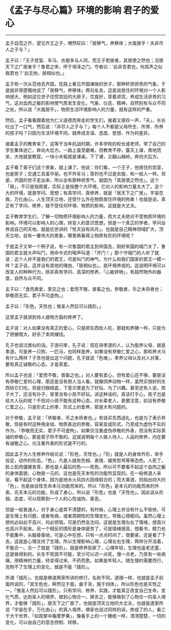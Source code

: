 # 《孟子与尽心篇》环境的影响 君子的爱心

------

孟子自范之齐，望见齐王之子，喟然叹曰：「居移气，养移体；大哉居乎！夫非尽人之子与？」

孟子曰：「王子宫室、车马、衣服多与人同，而王子若彼者，其居使之然也；况居天下之广居者乎？鲁君之宋，呼于垤泽之门。守者曰：‘此非吾君也，何其声之似我君也？’此无他，居相似也。」

孟子有一次从范地去齐国，在路上看见齐国诸侯的世子，那种轩昂骄贵的气象，于是就非常感慨地说了「居移气，养移体」两句名言。这是说居住的环境对一个人影响很大，例如这位世子住惯宫廷的大房子，饮食好，穿着讲究，养成生活骄贵的习气，这对血肉之躯的影响使气质发生变化，气象、仪态、精神，自然别有与众不同之处。所以说「大哉居乎」，物质生活环境影响人的力量，就有这样的严重。

然后，孟子看看跟着他为仁义道德而奔走的学生们，接着又感叹一声，「夫」，长长吐出了一口气，然后说：「非尽人之子与？」每个人不都是父母所生、所育、所养的孩子吗？只因为生活环境不同，就养成言语、态度、思想、作为的差异。

接着孟子的教育来了，这等于当年抗战时期，许多学校的校长或老师，带了自己的学生集体逃亡，奔向大后方。一路上虽受磨难，但教育不停，露天上课，席地而坐，大地就是教室，一块小木板就是课桌。下了课，又翻山越岭，奔向大后方。

孟子看了弟子们这个景象，就上课了。他说：你们看，一个王子，他居住的宫室，也是房子；交通工具虽华丽，也不外车马；穿的也不过是衣服，和一般人一样。但是，齐国的世子走出来，所以会有那种骄贵气，就因为「其居使之然也」。这个「居」，不只是指房屋，实际上是指整个大环境，它对人的影响力量太大了。这个大的环境，就是学问、思想；有真学问、真修养，就是「居天下之广居」。宇宙在我，万化由心，人生顶天立地，还受什么外在物质居住环境的拘束！也就是说，真正有了学问、修养，就不受任何环境、物质的影响，这就是大丈夫。

孟子教育学生们，了解一切物质环境影响人的力量，而大丈夫绝对不受物质环境的影响。环境可以影响人的心理，转变人的意识思想，但是一个真正的学者，学问会养成自己的天地，就是后世讲的「性天自有风月」。也就是自己精神领域扩大，顶天立地，自有一番伟大的景象，哪里再看得上物质有形的环境呢？

于是孟子又举一个例子说，有一次鲁国的君主到宋国去，刚好宋国的城门关了，鲁国的君主就大声叫门，用命令式的喝声叫道：「开门！」那个守城门的人听了就说：这个人并不是我们的君王，可是叫门的神气，为什么和我们国家的君王一模一样？孟子说，这并没有其他的理由，「居相似也」，是环境养成的。这说明环境可以改变人的种种行为，除非真有学问、高深的修养，「心能转物」，有超然物外的器度，自然与众不同。

孟子曰：「食而弗爱，豕交之也；爱而不敬，兽畜之也。恭敬者，币之未将者也；恭敬而无实，君子不可虚拘。」

孟子曰：「形色，天性也；惟圣人然后可以践形。」

这里孟子就讲到待人接物方面的修养了。

孟子说：对人如果没有真正的爱心，只是把东西给人吃，那就和养猪一样，只是为了把猪喂大，好杀了卖肉赚钱。

孔子也说过类似的话。子游问孝，孔子说：现在讲孝道的人，认为能养父母，就是孝道。可是养一只狗、一匹马，也同样是养，如果没有恭敬仁爱之心，那和养犬马有什么两样？子贡也提出这个问题，孔子就说「色难」，孝养父母以及对人对事，要有真正诚敬的心态，才是真爱。

所以孟子也说：「爱而不敬，兽畜之也。」对人要有爱心，但有爱心还不够，要是没有恭敬仁爱的心理，那还是没有把人当人看，就像饲养动物一样，虽然买很好的东西给它们吃，但是归根结底，下意识里是为了好玩、为了兴趣。甚至还有人说，孩子大了，还没有孙子，家里没有小孩不好玩。讲这种话的，真该打手心，孩子岂是给大人玩的呢？不但对小孩不能有这种心态，对长辈老人，更要注意，如没有恭敬仁爱之心，只是形式上的孝、形式上的爱养，那是大有问题的。

对于恭敬，孟子说：「恭敬者，币之未将者也。」有钱买东西送礼，也是为了表示恭敬，但是有时这种用金钱、物质表达的恭敬，容易变成形式，乃至成为虚伪不实的作为。「恭敬而无实，君子不可虚拘」，如果仅注重虚伪恭敬的外表，而没有实际真诚的恭敬心，那是君子所不取的。这就说明每个人做人待人，人品的修养，内在要有诚敬之心，光注重外表的形式是不行的。

因此孟子为人生修养作结论说：「形色，天性也。」「形」就是人的身体外形，举手投足，动作的形态。「色」，凡是人就有色相、表情、嬉笑怒骂等等态色。人死了，脸上肌肉僵硬发青，那也是人最后的色——死色。所以可不要看不起这个血肉之躯的身体面貌，心物是一元的，这也是先天本性的功能所显现的。在一般修道人来说，看不起这个身体，因为是地水火风四大因缘假合的；而大乘道，则指出四大的「色」，也是由自性生命本元功能而来的。所以「形色」是本元的功能而来的外表，先天本元的功能，形成了身心，所以说「形色」也是「天性也」。因此说从形相、态度，可以观察到一个人的心性诚伪、善恶。

但是一般普通人，对于身心是弄不清楚的，有时候，心理上并没有什么不愉快，可是生理上有问题，或者有病，或者周期性的生理变化，导致心情郁闷。虽然心理上想何必如此不高兴，何必烦恼，可是仍然会沈闷，这就是生理左右了情绪，想高兴也高兴不起来。另一个相反的情形是身体疲劳了，可是情绪很高，想看书，精力也不能集中，头脑昏昏地，可是心中在想，只有一点点时间了，很要紧，还是看了下去，这就是心理支持了生理。所以生理影响心理，心理左右生理，两样分开活着，不能合一。合一了就是「践形」，就是修养到家了，心理年轻，生理也返老还童，这是做得到的。长生不死固不可能，至少可以迟一点死，慢一点老，乃至有一些病痛，用精神的力量，转变得过来，不药而愈。如果是年轻人，随生理的需要而行，克制不了生理上的变化，就是不能「践形」。

所谓「践形」，也就是佛道两家所讲的修行，名称不同，道理一样，也就是孟子前面所说的，「其生色也，睟然见于面，盎于背，施于四体」，所以形色也是天性之一。「惟圣人然后可以践形」，只有学问、修养、实践，才能真正改变自己生命，变化气质，达到圣人的境界，做到心物合一。换言之，能够做到了心物合一的圣人境界，才能够「践形」，居天下之广居了，也就是顶天立地的大丈夫，也就是道家所说「宇宙在手，万化由心」的真人境界。佛家也说过同样的话，修成了的人，看三千大千世界，「如观掌中庵摩罗果」，像看手上的一个橄榄一样，清清楚楚，一切的变化，可以由自己的意志控制、转移。

